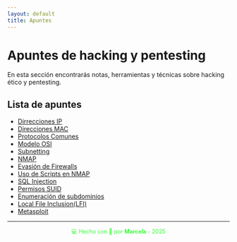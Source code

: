 ```yaml
---
layout: default
title: Apuntes
---
```


# Apuntes de hacking y pentesting

En esta sección encontrarás notas, herramientas y técnicas sobre hacking ético y pentesting.

## Lista de apuntes

- [Dirrecciones IP](direcciones_ip)
- [Direcciones MAC](direcciones_mac)
- [Protocolos Comunes](protocolos_comunes)
- [Modelo OSI](modelo_osi)
- [Subnetting](subnetting)
- [NMAP](nmap)
- [Evasión de Firewalls](evasion_de_firewalls)
- [Uso de Scripts en NMAP](scripts_en_nmap)
- [SQL Injection](sql_injection)
- [Permisos SUID](permisos_suid)
- [Enumeración de subdominios](enumeracion_de_subdominios)
- [Local File Inclusion(LFI)](local_file_inclusion)
- [Metasploit](metasploit)

---

<div style="text-align:center; font-size: 0.9em; margint-top: 40px; color: #33ff33;">
    💻 Hecho con 💚 por <strong>Marcela</strong> - 2025
</div>